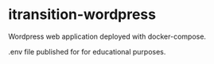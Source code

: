 # itransition-wordpress
Wordpress web application deployed with docker-compose.

.env file published for for educational purposes. 

